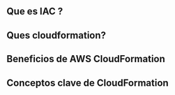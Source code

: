 ## Que es IAC ?
## Ques cloudformation?
## Beneficios de AWS CloudFormation
## Conceptos clave de CloudFormation


